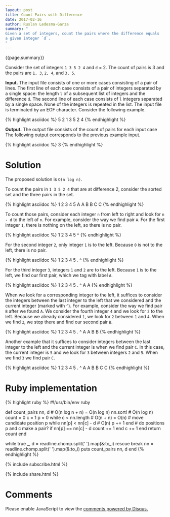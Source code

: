```yaml
---
layout: post
title: Count Pairs with Difference
date: 2017-02-16
author: Ruslan Ledesma-Garza
summary: "
Given a set of integers, count the pairs where the difference equals
a given integer `d`.
"
---
```


{{page.summary}}

Consider the set of integers `1 3 5 2 4` and `d` = 2. The count of
pairs is 3 and the pairs are `1, 3`, `2, 4`, and `3, 5`.

**Input.**
The input file consists of one or more cases consisting of a pair of
lines. The first line of each case consists of a pair of integers
separated by a single space: the length `l` of a subsequent list of
integers and the difference `d`.  The second line of each case
consists of `l` integers separated by a single space. None of the
integers is repeated in the list. The input file is terminated by an
EOF character. Consider the following example.

{% highlight asciidoc %}
5 2
1 3 5 2 4
{% endhighlight %}

**Output.**
The output file consists of the count of pairs for each input case The
following output corresponds to the previous example input.

{% highlight asciidoc %}
3
{% endhighlight %}

# Solution

The proposed solution is `O(n log n)`.

To count the pairs in `1 3 5 2 4` that are at difference 2, consider
the sorted set and the three pairs in the set.

{% highlight asciidoc %}
1 2 3 4 5
A   A
  B   B
    C   C
{% endhighlight %}

To count those pairs, consider each integer `n` from left to right and
look for `n - d` to the left of `n`. For example, consider the way we
find pair `A`.  For the first integer `1`, there is nothing on the left,
so there is no pair.

{% highlight asciidoc %}
1 2 3 4 5
^
{% endhighlight %}

For the second integer `2`, only integer `1` is to the left. Because
`0` is not to the left, there is no pair.

{% highlight asciidoc %}
1 2 3 4 5
. ^
{% endhighlight %}

For the third integer `3`, integers `1` and `2` are to the
left. Because `1` is to the left, we find our first pair, which
we tag with label `A`.

{% highlight asciidoc %}
1 2 3 4 5
.   ^
A   A
{% endhighlight %}

When we look for a corresponding integer to the left, it suffices to
consider the integers between the last integer to the left that we
considered and the current integer (marked with `^`).  For example,
consider the way we find pair `B` after we found `A`.  We consider the
fourth integer `4` and we look for `2` to the left.  Because we
already considered `1`, we look for `2` between `1` and `4`. When we
find `2`, we stop there and find our second pair `B`.

{% highlight asciidoc %}
1 2 3 4 5
  .   ^
A   A
  B   B
{% endhighlight %}

Another example that it suffices to consider integers between the last
integer to the left and the current integer is when we find pair `C`.
In this case, the current integer is `5` and we look for `3` between
integers `2` and `5`. When we find `3` we find pair `C`.

{% highlight asciidoc %}
1 2 3 4 5
    .   ^
A   A
  B   B
    C   C
{% endhighlight %}

# Ruby implementation

{% highlight ruby %}
#!/usr/bin/env ruby

def count_pairs nn, d # O(n log n + n) = O(n log n)
  nn.sort! # O(n log n)
  count = 0
  c = 1
  p = 0
  while c < nn.length # O(n + n) = O(n)
    # move candidate position p
    while nn[p] < nn[c] - d # O(n)
      p += 1
    end
    # do positions p and c make a pair?
    if nn[p] == nn[c] - d
      count += 1
    end
    c += 1
  end
  return count
end

while true
  _, d = readline.chomp.split(' ').map(&:to_i) rescue break
  nn = readline.chomp.split(' ').map(&:to_i)
  puts count_pairs nn, d
end
{% endhighlight %}


{% include subscribe.html %}

{% include share.html %}

# Comments

<div id="disqus_thread"></div>
<script>
    /**
     *  RECOMMENDED CONFIGURATION VARIABLES: EDIT AND UNCOMMENT THE SECTION BELOW TO INSERT DYNAMIC VALUES FROM YOUR PLATFORM OR CMS.
     *  LEARN WHY DEFINING THESE VARIABLES IS IMPORTANT: https://disqus.com/admin/universalcode/#configuration-variables
     */
    var disqus_config = function () {
        this.page.url = 'http://ruslanledesma.com/2017/02/16/count-pairs-with-difference.html';  // Replace PAGE_URL with your page's cbanonical URL variable
        this.page.identifier = '2017-02-16-count-pairs-with-difference'; // Replace PAGE_IDENTIFIER with your page's unique identifier variable
    };
    (function() {  // DON'T EDIT BELOW THIS LINE
        var d = document, s = d.createElement('script');

        s.src = '//definecode.disqus.com/embed.js';

        s.setAttribute('data-timestamp', +new Date());
        (d.head || d.body).appendChild(s);
    })();
</script>
<noscript>Please enable JavaScript to view the <a
        href="https://disqus.com/?ref_noscript"
        rel="nofollow">comments powered by Disqus.</a></noscript>
